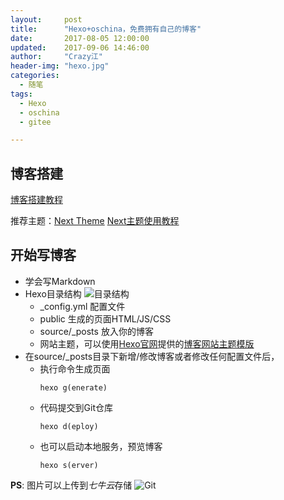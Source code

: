 ```yaml
---
layout:     post
title:      "Hexo+oschina，免费拥有自己的博客"
date:       2017-08-05 12:00:00
updated:    2017-09-06 14:46:00
author:     "Crazy江"
header-img: "hexo.jpg"
categories:
  - 随笔
tags: 
  - Hexo
  - oschina
  - gitee

---
```


## 博客搭建
[博客搭建教程](http://blog.csdn.net/qq_20954959/article/details/54425916)

推荐主题：[Next Theme](https://github.com/iissnan/hexo-theme-next)   [Next主题使用教程](http://theme-next.iissnan.com/getting-started.html)

## 开始写博客
* 学会写Markdown
* Hexo目录结构
![目录结构](http://ovu5hb0jj.bkt.clouddn.com/hexo.png-oschina)
    * _config.yml 配置文件
    * public 生成的页面HTML/JS/CSS
    * source/_posts 放入你的博客
    * 网站主题，可以使用[Hexo官网](https://hexo.io)提供的[博客网站主题模版](https://hexo.io/themes/)
* 在source/_posts目录下新增/修改博客或者修改任何配置文件后，
    * 执行命令生成页面
        ```
        hexo g(enerate)
        ```
    * 代码提交到Git仓库
        ```
        hexo d(eploy)
        ```
    * 也可以启动本地服务，预览博客
        ```
        hexo s(erver)
        ```
        

**PS**: 图片可以上传到*七牛云*存储
![Git](http://ovu5hb0jj.bkt.clouddn.com/git.jpg-oschina)

